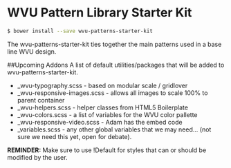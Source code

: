 # WVU Pattern Library Starter Kit

```bash
$ bower install --save wvu-patterns-starter-kit
```

The wvu-patterns-starter-kit ties together the main patterns used in a base line WVU design.

##Upcoming Addons
A list of default utilities/packages that will be added to wvu-patterns-starter-kit.

* _wvu-typography.scss - based on modular scale / gridlover
* _wvu-responsive-images.scss - allows all images to scale 100% to parent container
* _wvu-helpers.scss - helper classes from HTML5 Boilerplate
* _wvu-colors.scss - a list of variables for the WVU color pallette
* _wvu-responsive-video.scss - Adam has the embed code
* _variables.scss - any other global variables that we may need... (not sure we need this yet, open for debate).

__REMINDER:__ Make sure to use !Default for styles that can or should be modified by the user.
